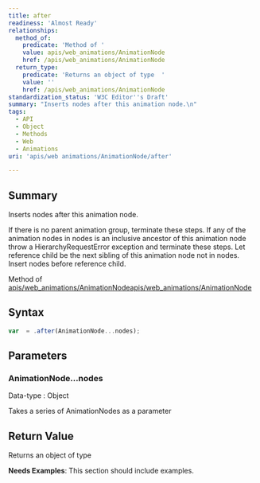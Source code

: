 ```yaml
---
title: after
readiness: 'Almost Ready'
relationships:
  method_of:
    predicate: 'Method of '
    value: apis/web_animations/AnimationNode
    href: /apis/web_animations/AnimationNode
  return_type:
    predicate: 'Returns an object of type  '
    value: ''
    href: /apis/web_animations/AnimationNode
standardization_status: 'W3C Editor''s Draft'
summary: "Inserts nodes after this animation node.\n"
tags:
  - API
  - Object
  - Methods
  - Web
  - Animations
uri: 'apis/web animations/AnimationNode/after'

---
```

## Summary

Inserts nodes after this animation node.

If there is no parent animation group, terminate these steps. If any of the animation nodes in nodes is an inclusive ancestor of this animation node throw a HierarchyRequestError exception and terminate these steps. Let reference child be the next sibling of this animation node not in nodes. Insert nodes before reference child.

Method of [apis/web\_animations/AnimationNode](/apis/web_animations/AnimationNode)[apis/web\_animations/AnimationNode](/apis/web_animations/AnimationNode)

## Syntax

``` js
var  = .after(AnimationNode...nodes);
```

## Parameters

### AnimationNode...nodes

 Data-type
:   Object

 Takes a series of AnimationNodes as a parameter

## Return Value

Returns an object of type

**Needs Examples**: This section should include examples.

